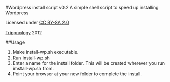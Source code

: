 #Wordpress install script v0.2
A simple shell script to speed up installing Wordpress

Licensed under [CC BY-SA 2.0](https://creativecommons.org/licenses/by-sa/2.0/uk/)

[Trippnology](http://www.trippnology.com/) 2012

##Usage
1. Make install-wp.sh executable.
2. Run install-wp.sh
3. Enter a name for the install folder. This will be created wherever you run imstall-wp.sh from.
4. Point your browser at your new folder to complete the install.